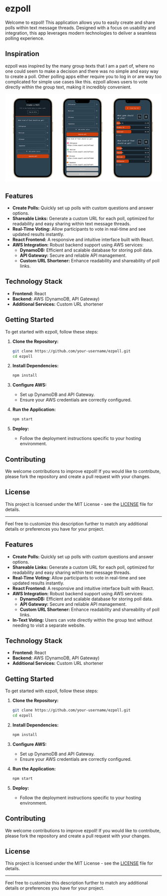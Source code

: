 # ezpoll

Welcome to ezpoll! This application allows you to easily create and share polls within text message threads. Designed with a focus on usability and integration, this app leverages modern technologies to deliver a seamless polling experience.

## Inspiration

ezpoll was inspired by the many group texts that I am a part of, where no one could seem to make a decision and there was no simple and easy way to create a poll. Other polling apps either require you to log in or are way too complicated for simple use cases like this. ezpoll allows users to vote directly within the group text, making it incredibly convenient.


![alt text](https://github.com/GeorgeDubuque/easyPoll/blob/main/src/screenshots/screenshots.png)

## Features

- **Create Polls:** Quickly set up polls with custom questions and answer options.
- **Shareable Links:** Generate a custom URL for each poll, optimized for readability and easy sharing within text message threads.
- **Real-Time Voting:** Allow participants to vote in real-time and see updated results instantly.
- **React Frontend:** A responsive and intuitive interface built with React.
- **AWS Integration:** Robust backend support using AWS services:
  - **DynamoDB:** Efficient and scalable database for storing poll data.
  - **API Gateway:** Secure and reliable API management.
  - **Custom URL Shortener:** Enhance readability and shareability of poll links.

## Technology Stack

- **Frontend:** React
- **Backend:** AWS (DynamoDB, API Gateway)
- **Additional Services:** Custom URL shortener

## Getting Started

To get started with ezpoll, follow these steps:

1. **Clone the Repository:**
    ```bash
    git clone https://github.com/your-username/ezpoll.git
    cd ezpoll
    ```

2. **Install Dependencies:**
    ```bash
    npm install
    ```

3. **Configure AWS:**
    - Set up DynamoDB and API Gateway.
    - Ensure your AWS credentials are correctly configured.

4. **Run the Application:**
    ```bash
    npm start
    ```

5. **Deploy:**
    - Follow the deployment instructions specific to your hosting environment.

## Contributing

We welcome contributions to improve ezpoll! If you would like to contribute, please fork the repository and create a pull request with your changes. 

## License

This project is licensed under the MIT License - see the [LICENSE](LICENSE) file for details.

---

Feel free to customize this description further to match any additional details or preferences you have for your project.
## Features

- **Create Polls:** Quickly set up polls with custom questions and answer options.
- **Shareable Links:** Generate a custom URL for each poll, optimized for readability and easy sharing within text message threads.
- **Real-Time Voting:** Allow participants to vote in real-time and see updated results instantly.
- **React Frontend:** A responsive and intuitive interface built with React.
- **AWS Integration:** Robust backend support using AWS services:
  - **DynamoDB:** Efficient and scalable database for storing poll data.
  - **API Gateway:** Secure and reliable API management.
  - **Custom URL Shortener:** Enhance readability and shareability of poll links.
- **In-Text Voting:** Users can vote directly within the group text without needing to visit a separate website.

## Technology Stack

- **Frontend:** React
- **Backend:** AWS (DynamoDB, API Gateway)
- **Additional Services:** Custom URL shortener

## Getting Started

To get started with ezpoll, follow these steps:

1. **Clone the Repository:**
    ```bash
    git clone https://github.com/your-username/ezpoll.git
    cd ezpoll
    ```

2. **Install Dependencies:**
    ```bash
    npm install
    ```

3. **Configure AWS:**
    - Set up DynamoDB and API Gateway.
    - Ensure your AWS credentials are correctly configured.

4. **Run the Application:**
    ```bash
    npm start
    ```

5. **Deploy:**
    - Follow the deployment instructions specific to your hosting environment.

## Contributing

We welcome contributions to improve ezpoll! If you would like to contribute, please fork the repository and create a pull request with your changes. 

## License

This project is licensed under the MIT License - see the [LICENSE](LICENSE) file for details.

---

Feel free to customize this description further to match any additional details or preferences you have for your project.